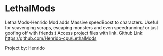 # LethalMods
LethalMods-Henrido
Mod adds Massive speedBoost to characters.
Useful for scavenging scraps, escaping monsters and even speedrunning! or just goofing off with friends:)
Access project files with link.
Github Link: https://github.com/Henrido-cpu/LethalMods

Project by: Henrido
